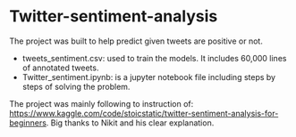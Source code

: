 # Twitter-sentiment-analysis

The project was built to help predict given tweets are positive or not.

- tweets_sentiment.csv: used to train the models. It includes 60,000 lines of annotated tweets.
- Twitter_sentiment.ipynb: is a jupyter notebook file including steps by steps of solving the problem.

The project was mainly following to instruction of: https://www.kaggle.com/code/stoicstatic/twitter-sentiment-analysis-for-beginners. Big thanks to Nikit and his clear explanation.
